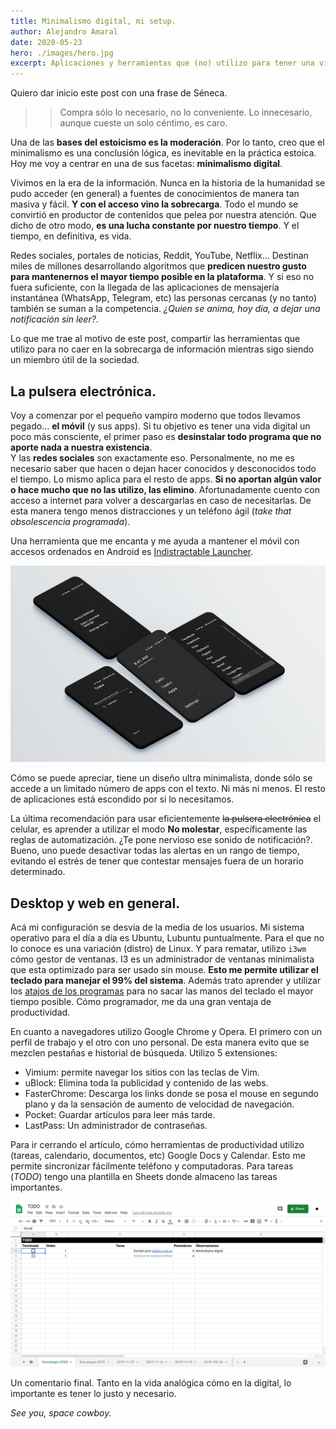 ```yaml
---
title: Minimalismo digital, mi setup.
author: Alejandro Amaral
date: 2020-05-23
hero: ./images/hero.jpg
excerpt: Aplicaciones y herramientas que (no) utilizo para tener una vida digital organizada.
---
```


Quiero dar inicio este post con una frase de Séneca.

>> Compra sólo lo necesario, no lo conveniente. Lo innecesario, aunque cueste un solo céntimo, es caro.

Una de las **bases del estoicismo es la moderación**. Por lo tanto, creo que el
minimalismo es una conclusión lógica, es inevitable en la práctica estoica. Hoy
me voy a centrar en una de sus facetas: **minimalismo digital**.

Vivimos en la era de la información. Nunca en la historia de la humanidad se
pudo acceder (en general) a fuentes de conocimientos de manera tan masiva y
fácil. **Y con el acceso vino la sobrecarga**. Todo el mundo se convirtió en
productor de contenidos que pelea por nuestra atención. Que dicho de
otro modo, **es una lucha constante por nuestro tiempo**. Y el tiempo, en
definitiva, es vida.

Redes sociales, portales de noticias, Reddit, YouTube, Netflix... Destinan miles de millones
desarrollando algoritmos que **predicen nuestro gusto para mantenernos el mayor
tiempo posible en la plataforma**. Y si eso no fuera suficiente, con la llegada
de las aplicaciones de mensajería instantánea (WhatsApp, Telegram, etc) las
personas cercanas (y no tanto) también se suman a la competencia. _¿Quien se
anima, hoy día, a dejar una notificación sin leer?_.

Lo que me trae al motivo de este post, compartir las herramientas que
utilizo para no caer en la sobrecarga de información mientras sigo siendo un
miembro útil de la sociedad.

## La pulsera electrónica.

Voy a comenzar por el pequeño vampiro moderno que todos llevamos pegado... **el
móvil** (y sus apps). Si tu objetivo es tener una vida digital un poco más consciente, el
primer paso es **desinstalar todo programa que no aporte nada a nuestra
existencia**.  
Y las **redes sociales** son exactamente eso. Personalmente, no me es
necesario saber que hacen o dejan hacer conocidos y desconocidos todo el
tiempo. Lo mismo aplica para el resto de apps. **Si no aportan algún valor o hace mucho
que no las utilizo, las elimino**. Afortunadamente cuento con acceso a internet
para volver a descargarlas en caso de necesitarlas. De esta manera tengo menos 
distracciones y un teléfono ágil (_take that obsolescencia programada_).

Una herramienta que me encanta y me ayuda a mantener el móvil con accesos
ordenados en Android es [Indistractable Launcher](https://play.google.com/store/apps/details?id=com.indistractablelauncher.android).

![Indistractable launcher](./images/android_launcher.webp)

Cómo se puede apreciar, tiene un diseño ultra minimalista, donde sólo se accede a un
limitado número de apps con el texto. Ni más ni menos. El resto de aplicaciones está
escondido por si lo necesitamos.

La última recomendación para usar eficientemente ~~la pulsera electrónica~~
el celular, es aprender a utilizar el modo **No molestar**,
específicamente las reglas de automatización. ¿Te pone nervioso ese sonido de
notificación?. Bueno, uno puede desactivar todas las
alertas en un rango de tiempo, evitando el estrés de tener que contestar
mensajes fuera de un horario determinado.

## Desktop y web en general.

Acá mi configuración se desvía de la media de los usuarios. Mi sistema
operativo para el día a día es Ubuntu, Lubuntu puntualmente. Para el que no lo conoce es una
variación (distro) de Linux. Y para rematar, utilizo `i3wm` cómo gestor de
ventanas. I3 es un administrador de ventanas minimalista que esta optimizado 
para ser usado sin mouse. **Esto me permite utilizar el teclado para manejar el 99% del sistema**.
Además trato aprender y utilizar los [atajos de los programas](https://logico.ar/blog/2019/01/29/una-vida-sin-mouse-o-como-aprendi-a-utilizar-el-teclado-para-todo) para no sacar las manos del teclado el mayor tiempo posible. 
Cómo programador, me da una gran ventaja de productividad.

En cuanto a navegadores utilizo Google Chrome y Opera. El primero con
un perfil de trabajo y el otro con uno personal. De esta manera evito que se
mezclen pestañas e historial de búsqueda. Utilizo 5 extensiones:

- Vimium: permite navegar los sitios con las teclas de Vim.
- uBlock: Elimina toda la publicidad y contenido de las webs.
- FasterChrome: Descarga los links donde se posa el mouse en segundo plano y da
    la sensación de aumento de velocidad de navegación.
- Pocket: Guardar artículos para leer más tarde.
- LastPass: Un administrador de contraseñas.

Para ir cerrando el artículo, cómo herramientas de productividad utilizo (tareas,
calendario, documentos, etc) Google Docs y Calendar. Esto me permite
sincronizar fácilmente teléfono y computadoras. Para tareas (_TODO_) tengo una
plantilla en Sheets donde almaceno las tareas importantes.

![Google Drive](./images/todo.png)

Un comentario final. Tanto en la vida analógica cómo en la digital, lo
importante es tener lo justo y necesario.


_See you, space cowboy._
